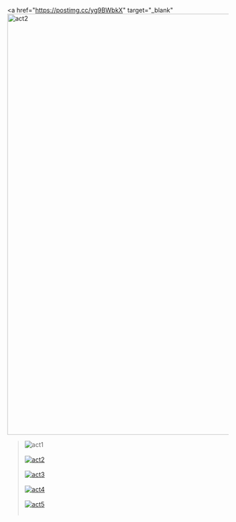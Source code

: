 <a href="https://postimg.cc/yg9BWbkX" target="_blank"<img width="960" alt="act2" src="https://user-images.githubusercontent.com/98122852/188110101-e9eedae4-04cc-4477-9cbe-2e825e4b6fdb.png">
><img src="https://i.postimg.cc/yg9BWbkX/act1.png" alt="act1"/></a><br/><br/>
<a href="https://postimg.cc/GB4bn2Rf" target="_blank"><img src="https://i.postimg.cc/GB4bn2Rf/act2.png" alt="act2"/></a><br/><br/>
<a href="https://postimg.cc/y3HKRyRq" target="_blank"><img src="https://i.postimg.cc/y3HKRyRq/act3.png" alt="act3"/></a><br/><br/>
<a href="https://postimg.cc/Mcgq6SKp" target="_blank"><img src="https://i.postimg.cc/Mcgq6SKp/act4.png" alt="act4"/></a><br/><br/>
<a href="https://postimg.cc/9DFW1bnC" target="_blank"><img src="https://i.postimg.cc/9DFW1bnC/act5.png" alt="act5"/></a><br/><br/>
